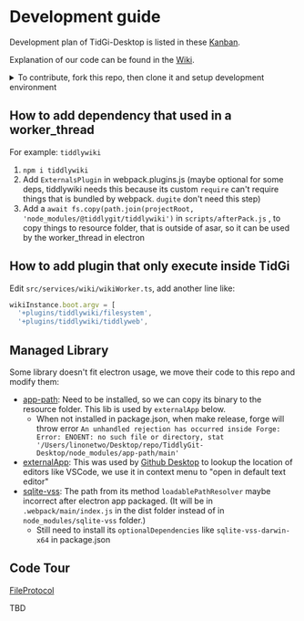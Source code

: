 # Development guide

Development plan of TidGi-Desktop is listed in these [Kanban](https://github.com/tiddly-gittly/TidGi-Desktop/projects).

Explanation of our code can be found in the [Wiki](https://github.com/tiddly-gittly/TidGi-Desktop/wiki).

<details>

<summary>To contribute, fork this repo, then clone it and setup development environment</summary>

```shell
# First, clone the project:
git clone https://github.com/YOUR_ACCOUNT/TidGi-Desktop.git
cd TidGi-Desktop
# Or maybe you are just using Github Desktop
# or GitKraken to clone this repo,
# and open it in your favorite code editor and terminal app

# switch to the nodejs version same as electron used version, other wise you may get

# Error: The module '/Users/linonetwo/Desktop/repo/TidGi-Desktop/node_modules/opencv4nodejs-prebuilt/build/Release/opencv4nodejs.node'

# was compiled against a different Node.js version using

# NODE_MODULE_VERSION 88. This version of Node.js requires

# NODE_MODULE_VERSION 93. Please try re-compiling or re-installing

# the module (for instance, using `npm rebuild` or `npm install`).

# See https://github.com/justadudewhohacks/opencv4nodejs/issues/401#issuecomment-463434713 if you still have problem rebuild opencv for @nut-tree/nut-js

nvm use

# install the dependencies

npm i

# Run development mode

# You can see webpack error messages in http://localhost:9000/

npm start

# Build for production

npm run package
```

### Publish

Add a tag like `vx.x.x` to a commit, and push it to the origin, Github will start building App for all three platforms.

After Github Action completed, you can open Releases to see the Draft release created by Github, add some comment and publish it.

</details>

## How to add dependency that used in a worker_thread

For example: `tiddlywiki`

1. `npm i tiddlywiki`
1. Add `ExternalsPlugin` in webpack.plugins.js (maybe optional for some deps, tiddlywiki needs this because its custom `require` can't require things that is bundled by webpack. `dugite` don't need this step)
1. Add a `await fs.copy(path.join(projectRoot, 'node_modules/@tiddlygit/tiddlywiki')` in `scripts/afterPack.js` , to copy things to resource folder, that is outside of asar, so it can be used by the worker_thread in electron

## How to add plugin that only execute inside TidGi

Edit `src/services/wiki/wikiWorker.ts`, add another line like:

```ts
wikiInstance.boot.argv = [
  '+plugins/tiddlywiki/filesystem',
  '+plugins/tiddlywiki/tiddlyweb',
```

## Managed Library

Some library doesn't fit electron usage, we move their code to this repo and modify them:

- [app-path](https://github.com/sindresorhus/app-path): Need to be installed, so we can copy its binary to the resource folder. This lib is used by `externalApp` below.
  - When not installed in package.json, when make release, forge will throw error `An unhandled rejection has occurred inside Forge: Error: ENOENT: no such file or directory, stat '/Users/linonetwo/Desktop/repo/TiddlyGit-Desktop/node_modules/app-path/main'`
- [externalApp](https://github.com/desktop/desktop/blob/742b4c44c39d64d01048f1e85364d395432e3413/app/src/lib/editors/lookup.ts): This was used by [Github Desktop](https://github.com/desktop/desktop) to lookup the location of editors like VSCode, we use it in context menu to "open in default text editor"
- [sqlite-vss](https://github.com/asg017/sqlite-vss): The path from its method `loadablePathResolver` maybe incorrect after electron app packaged. (It will be in `.webpack/main/index.js` in the dist folder instead of in `node_modules/sqlite-vss` folder.)
  - Still need to install its `optionalDependencies` like `sqlite-vss-darwin-x64` in package.json

## Code Tour

[FileProtocol](./features/FileProtocol.md)

TBD
